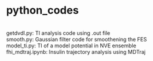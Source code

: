 # python_codes
<br>
getdvdl.py: TI analysis code using .out file
<br>
smooth.py: Gaussian filter code for smoothening the FES
<br>
model_ti.py: TI of a model potential in NVE ensemble
<br>
fhi_mdtraj.ipynb: Insulin trajectory analysis using MDTraj
